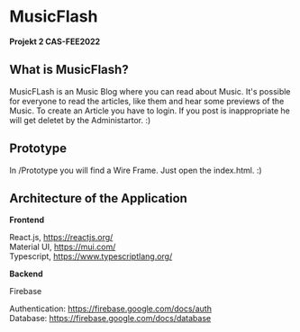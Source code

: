 # MusicFlash
**Projekt 2 CAS-FEE2022**

## What is MusicFlash?

MusicFLash is an Music Blog where you can read about Music. It's possible for everyone to read the articles, like them and hear some previews of the Music. To create an Article you have to login. If you post is inappropriate he will get deletet by the Administartor. :)

## Prototype

In /Prototype you will find a Wire Frame. Just open the index.html. :)

## Architecture of the Application

**Frontend**

React.js, https://reactjs.org/ <br/>
Material UI, https://mui.com/ <br/>
Typescript, https://www.typescriptlang.org/ <br/>

**Backend**

Firebase

Authentication: https://firebase.google.com/docs/auth <br/>
Database: https://firebase.google.com/docs/database <br/>
